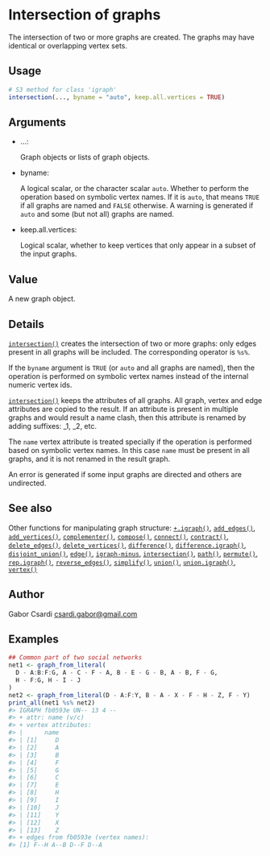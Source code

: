 # Intersection of graphs

The intersection of two or more graphs are created. The graphs may have
identical or overlapping vertex sets.

## Usage

``` r
# S3 method for class 'igraph'
intersection(..., byname = "auto", keep.all.vertices = TRUE)
```

## Arguments

- ...:

  Graph objects or lists of graph objects.

- byname:

  A logical scalar, or the character scalar `auto`. Whether to perform
  the operation based on symbolic vertex names. If it is `auto`, that
  means `TRUE` if all graphs are named and `FALSE` otherwise. A warning
  is generated if `auto` and some (but not all) graphs are named.

- keep.all.vertices:

  Logical scalar, whether to keep vertices that only appear in a subset
  of the input graphs.

## Value

A new graph object.

## Details

[`intersection()`](https://r.igraph.org/reference/intersection.md)
creates the intersection of two or more graphs: only edges present in
all graphs will be included. The corresponding operator is `%s%`.

If the `byname` argument is `TRUE` (or `auto` and all graphs are named),
then the operation is performed on symbolic vertex names instead of the
internal numeric vertex ids.

[`intersection()`](https://r.igraph.org/reference/intersection.md) keeps
the attributes of all graphs. All graph, vertex and edge attributes are
copied to the result. If an attribute is present in multiple graphs and
would result a name clash, then this attribute is renamed by adding
suffixes: \_1, \_2, etc.

The `name` vertex attribute is treated specially if the operation is
performed based on symbolic vertex names. In this case `name` must be
present in all graphs, and it is not renamed in the result graph.

An error is generated if some input graphs are directed and others are
undirected.

## See also

Other functions for manipulating graph structure:
[`+.igraph()`](https://r.igraph.org/reference/plus-.igraph.md),
[`add_edges()`](https://r.igraph.org/reference/add_edges.md),
[`add_vertices()`](https://r.igraph.org/reference/add_vertices.md),
[`complementer()`](https://r.igraph.org/reference/complementer.md),
[`compose()`](https://r.igraph.org/reference/compose.md),
[`connect()`](https://r.igraph.org/reference/ego.md),
[`contract()`](https://r.igraph.org/reference/contract.md),
[`delete_edges()`](https://r.igraph.org/reference/delete_edges.md),
[`delete_vertices()`](https://r.igraph.org/reference/delete_vertices.md),
[`difference()`](https://r.igraph.org/reference/difference.md),
[`difference.igraph()`](https://r.igraph.org/reference/difference.igraph.md),
[`disjoint_union()`](https://r.igraph.org/reference/disjoint_union.md),
[`edge()`](https://r.igraph.org/reference/edge.md),
[`igraph-minus`](https://r.igraph.org/reference/igraph-minus.md),
[`intersection()`](https://r.igraph.org/reference/intersection.md),
[`path()`](https://r.igraph.org/reference/path.md),
[`permute()`](https://r.igraph.org/reference/permute.md),
[`rep.igraph()`](https://r.igraph.org/reference/rep.igraph.md),
[`reverse_edges()`](https://r.igraph.org/reference/reverse_edges.md),
[`simplify()`](https://r.igraph.org/reference/simplify.md),
[`union()`](https://r.igraph.org/reference/union.md),
[`union.igraph()`](https://r.igraph.org/reference/union.igraph.md),
[`vertex()`](https://r.igraph.org/reference/vertex.md)

## Author

Gabor Csardi <csardi.gabor@gmail.com>

## Examples

``` r
## Common part of two social networks
net1 <- graph_from_literal(
  D - A:B:F:G, A - C - F - A, B - E - G - B, A - B, F - G,
  H - F:G, H - I - J
)
net2 <- graph_from_literal(D - A:F:Y, B - A - X - F - H - Z, F - Y)
print_all(net1 %s% net2)
#> IGRAPH fb0593e UN-- 13 4 -- 
#> + attr: name (v/c)
#> + vertex attributes:
#> |      name
#> | [1]     D
#> | [2]     A
#> | [3]     B
#> | [4]     F
#> | [5]     G
#> | [6]     C
#> | [7]     E
#> | [8]     H
#> | [9]     I
#> | [10]    J
#> | [11]    Y
#> | [12]    X
#> | [13]    Z
#> + edges from fb0593e (vertex names):
#> [1] F--H A--B D--F D--A
```
